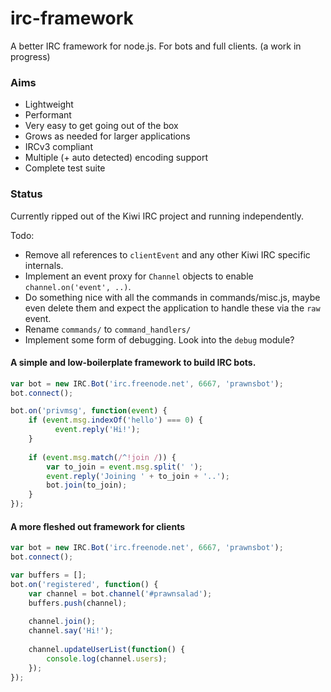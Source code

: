# irc-framework
A better IRC framework for node.js. For bots and full clients. (a work in progress)

### Aims
* Lightweight
* Performant
* Very easy to get going out of the box
* Grows as needed for larger applications
* IRCv3 compliant
* Multiple (+ auto detected) encoding support
* Complete test suite

### Status
Currently ripped out of the Kiwi IRC project and running independently.

Todo:
* Remove all references to `clientEvent` and any other Kiwi IRC specific internals.
* Implement an event proxy for `Channel` objects to enable `channel.on('event', ..)`.
* Do something nice with all the commands in commands/misc.js, maybe even delete them and expect the application to handle these via the `raw` event.
* Rename `commands/` to `command_handlers/`
* Implement some form of debugging. Look into the `debug` module?


#### A simple and low-boilerplate framework to build IRC bots.
~~~javascript
var bot = new IRC.Bot('irc.freenode.net', 6667, 'prawnsbot');
bot.connect();

bot.on('privmsg', function(event) {
  	if (event.msg.indexOf('hello') === 0) {
  		  event.reply('Hi!');
  	}
  	
  	if (event.msg.match(/^!join /)) {
  	    var to_join = event.msg.split(' ');
  		event.reply('Joining ' + to_join + '..');
  		bot.join(to_join);
  	}
});
~~~

#### A more fleshed out framework for clients
~~~javascript
var bot = new IRC.Bot('irc.freenode.net', 6667, 'prawnsbot');
bot.connect();

var buffers = [];
bot.on('registered', function() {
	var channel = bot.channel('#prawnsalad');
	buffers.push(channel);
	
	channel.join();
	channel.say('Hi!');
	
	channel.updateUserList(function() {
		console.log(channel.users);
	});
});
~~~
